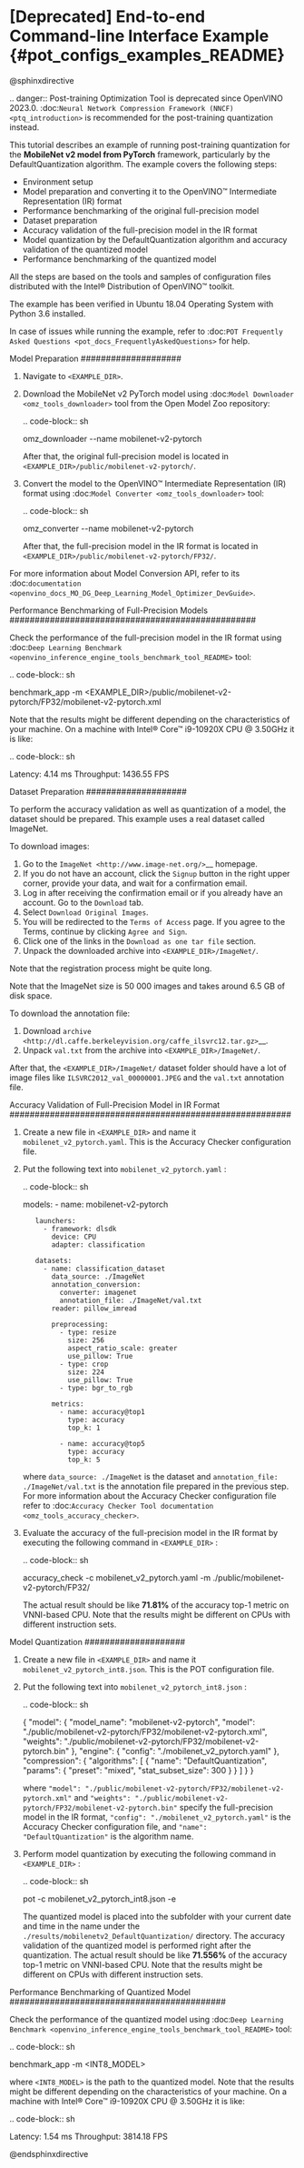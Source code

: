 # [Deprecated] End-to-end Command-line Interface Example {#pot_configs_examples_README}

@sphinxdirective

.. danger:: Post-training Optimization Tool is deprecated since OpenVINO 2023.0. :doc:`Neural Network Compression Framework (NNCF) <ptq_introduction>` is recommended for the post-training quantization instead.

This tutorial describes an example of running post-training quantization for the **MobileNet v2 model from PyTorch** framework, 
particularly by the DefaultQuantization algorithm.
The example covers the following steps:

- Environment setup
- Model preparation and converting it to the OpenVINO™ Intermediate Representation (IR) format
- Performance benchmarking of the original full-precision model
- Dataset preparation
- Accuracy validation of the full-precision model in the IR format
- Model quantization by the DefaultQuantization algorithm and accuracy validation of the quantized model
- Performance benchmarking of the quantized model

All the steps are based on the tools and samples of configuration files distributed with the Intel® Distribution of OpenVINO™ toolkit.

The example has been verified in Ubuntu 18.04 Operating System with Python 3.6 installed.

In case of issues while running the example, refer to :doc:`POT Frequently Asked Questions <pot_docs_FrequentlyAskedQuestions>` for help.

Model Preparation
####################

1. Navigate to ``<EXAMPLE_DIR>``.

2. Download the MobileNet v2 PyTorch model using :doc:`Model Downloader <omz_tools_downloader>` tool from the Open Model Zoo repository:

   .. code-block:: sh

      omz_downloader --name mobilenet-v2-pytorch


   After that, the original full-precision model is located in ``<EXAMPLE_DIR>/public/mobilenet-v2-pytorch/``.

3. Convert the model to the OpenVINO™ Intermediate Representation (IR) format using :doc:`Model Converter <omz_tools_downloader>` tool:

   .. code-block:: sh

      omz_converter --name mobilenet-v2-pytorch


   After that, the full-precision model in the IR format is located in ``<EXAMPLE_DIR>/public/mobilenet-v2-pytorch/FP32/``.

For more information about Model Conversion API, refer to its :doc:`documentation <openvino_docs_MO_DG_Deep_Learning_Model_Optimizer_DevGuide>`.

Performance Benchmarking of Full-Precision Models
#################################################

Check the performance of the full-precision model in the IR format using :doc:`Deep Learning Benchmark <openvino_inference_engine_tools_benchmark_tool_README>` tool:

.. code-block:: sh

   benchmark_app -m <EXAMPLE_DIR>/public/mobilenet-v2-pytorch/FP32/mobilenet-v2-pytorch.xml

Note that the results might be different depending on the characteristics of your machine. On a machine with Intel® Core™ i9-10920X CPU @ 3.50GHz it is like:

.. code-block:: sh

   Latency:    4.14 ms
   Throughput: 1436.55 FPS


Dataset Preparation
####################

To perform the accuracy validation as well as quantization of a model, the dataset should be prepared. This example uses a real dataset called ImageNet. 

To download images:

1. Go to the `ImageNet <http://www.image-net.org/>`__ homepage.
2. If you do not have an account, click the ``Signup`` button in the right upper corner, provide your data, and wait for a confirmation email.
3. Log in after receiving the confirmation email or if you already have an account. Go to the ``Download`` tab.
4. Select ``Download Original Images``.
5. You will be redirected to the ``Terms of Access`` page. If you agree to the Terms, continue by clicking ``Agree and Sign``.
6. Click one of the links in the ``Download as one tar file`` section.
7. Unpack the downloaded archive into ``<EXAMPLE_DIR>/ImageNet/``.

Note that the registration process might be quite long.

Note that the ImageNet size is 50 000 images and takes around 6.5 GB of disk space.

To download the annotation file:

1. Download `archive <http://dl.caffe.berkeleyvision.org/caffe_ilsvrc12.tar.gz>`__.
2. Unpack ``val.txt`` from the archive into ``<EXAMPLE_DIR>/ImageNet/``.

After that, the ``<EXAMPLE_DIR>/ImageNet/`` dataset folder should have a lot of image files like ``ILSVRC2012_val_00000001.JPEG`` and the ``val.txt`` annotation file.

Accuracy Validation of Full-Precision Model in IR Format
########################################################

1. Create a new file in ``<EXAMPLE_DIR>`` and name it ``mobilenet_v2_pytorch.yaml``. This is the Accuracy Checker configuration file.

2. Put the following text into ``mobilenet_v2_pytorch.yaml`` :

   .. code-block:: sh

      models:
        - name: mobilenet-v2-pytorch

          launchers:
            - framework: dlsdk
              device: CPU
              adapter: classification

          datasets:
            - name: classification_dataset
              data_source: ./ImageNet
              annotation_conversion:
                converter: imagenet
                annotation_file: ./ImageNet/val.txt
              reader: pillow_imread

              preprocessing:
                - type: resize
                  size: 256
                  aspect_ratio_scale: greater
                  use_pillow: True
                - type: crop
                  size: 224
                  use_pillow: True
                - type: bgr_to_rgb

              metrics:
                - name: accuracy@top1
                  type: accuracy
                  top_k: 1

                - name: accuracy@top5
                  type: accuracy
                  top_k: 5


   where ``data_source: ./ImageNet`` is the dataset and ``annotation_file: ./ImageNet/val.txt`` 
   is the annotation file prepared in the previous step. For more information about 
   the Accuracy Checker configuration file refer to :doc:`Accuracy Checker Tool documentation <omz_tools_accuracy_checker>`.

3. Evaluate the accuracy of the full-precision model in the IR format by executing the following command in ``<EXAMPLE_DIR>`` :

   .. code-block:: sh

      accuracy_check -c mobilenet_v2_pytorch.yaml -m ./public/mobilenet-v2-pytorch/FP32/


   The actual result should be like **71.81%** of the accuracy top-1 metric on VNNI-based CPU.
   Note that the results might be different on CPUs with different instruction sets.


Model Quantization
####################

1. Create a new file in ``<EXAMPLE_DIR>`` and name it ``mobilenet_v2_pytorch_int8.json``. This is the POT configuration file.

2. Put the following text into ``mobilenet_v2_pytorch_int8.json`` :

   .. code-block:: sh

      {
          "model": {
              "model_name": "mobilenet-v2-pytorch",
              "model": "./public/mobilenet-v2-pytorch/FP32/mobilenet-v2-pytorch.xml",
              "weights": "./public/mobilenet-v2-pytorch/FP32/mobilenet-v2-pytorch.bin"
          },
          "engine": {
              "config": "./mobilenet_v2_pytorch.yaml"
          },
          "compression": {
              "algorithms": [
                  {
                      "name": "DefaultQuantization",
                      "params": {
                          "preset": "mixed",
                          "stat_subset_size": 300
                      }
                  }
              ]
          }
      }


   where ``"model": "./public/mobilenet-v2-pytorch/FP32/mobilenet-v2-pytorch.xml"`` and 
   ``"weights": "./public/mobilenet-v2-pytorch/FP32/mobilenet-v2-pytorch.bin"`` specify 
   the full-precision model in the IR format, ``"config": "./mobilenet_v2_pytorch.yaml"`` 
   is the Accuracy Checker configuration file, and  ``"name": "DefaultQuantization"`` is the algorithm name.

3. Perform model quantization by executing the following command in ``<EXAMPLE_DIR>`` :

   .. code-block:: sh

      pot -c mobilenet_v2_pytorch_int8.json -e


   The quantized model is placed into the subfolder with your current date and time 
   in the name under the ``./results/mobilenetv2_DefaultQuantization/`` directory.
   The accuracy validation of the quantized model is performed right after the quantization. 
   The actual result should be like **71.556%** of the accuracy top-1 metric on VNNI-based CPU.
   Note that the results might be different on CPUs with different instruction sets.


Performance Benchmarking of Quantized Model
###########################################

Check the performance of the quantized model using :doc:`Deep Learning Benchmark <openvino_inference_engine_tools_benchmark_tool_README>` tool:

.. code-block:: sh

   benchmark_app -m <INT8_MODEL>


where ``<INT8_MODEL>`` is the path to the quantized model.
Note that the results might be different depending on the characteristics of your 
machine. On a machine with Intel® Core™ i9-10920X CPU @ 3.50GHz it is like:

.. code-block:: sh

   Latency:    1.54 ms
   Throughput: 3814.18 FPS


@endsphinxdirective
